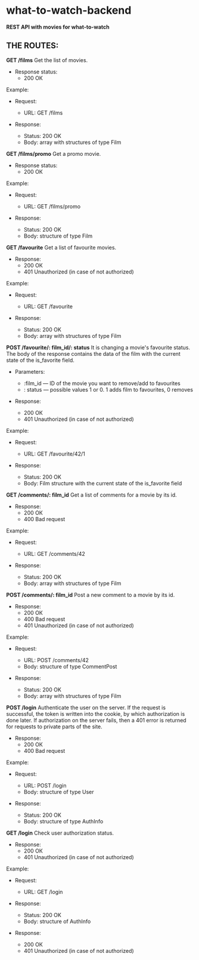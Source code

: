 # what-to-watch-backend
**REST API with movies for what-to-watch**

## THE ROUTES:

**GET /films**
Get the list of movies.

- Response status:
  - 200 ОК

Example:
- Request:
  - URL: GET /films

- Response:
  - Status: 200 OK
  - Body: array with structures of type Film

**GET /films/promo**
Get a promo movie.

- Response status:
  - 200 ОК

Example:
- Request:
  - URL: GET /films/promo

- Response:
  - Status: 200 OK
  - Body: structure of type Film

**GET /favourite**
Get a list of favourite movies.

- Response:
  - 200 ОК
  - 401 Unauthorized (in case of not authorized)

Example:
- Request:
  - URL: GET /favourite
  
- Response:
  - Status: 200 OK
  - Body: array with structures of type Film

**POST /favourite/: film\_id/: status**
It is changing a movie&#39;s favourite status. The body of the response contains the data of the film with the current state of the is\_favorite field.

- Parameters:
  - :film\_id — ID of the movie you want to remove/add to favourites
  - : status — possible values 1 or 0. 1 adds film to favourites, 0 removes
  
- Response:
  - 200 ОК
  - 401 Unauthorized (in case of not authorized)

Example:
- Request:
  - URL: GET /favourite/42/1
  
- Response:
  - Status: 200 OK
  - Body: Film structure with the current state of the is\_favorite field

**GET /comments/: film\_id**
Get a list of comments for a movie by its id.

- Response:
  - 200 ОК
  - 400 Bad request

Example:
- Request:
  - URL: GET /comments/42

- Response:
  - Status: 200 OK
  - Body: array with structures of type Film

**POST /comments/: film\_id**
Post a new comment to a movie by its id.

- Response:
  - 200 ОК
  - 400 Bad request
  - 401 Unauthorized (in case of not authorized)

Example:
- Request:
  - URL: POST /comments/42
  - Body: structure of type CommentPost

- Response:
  - Status: 200 OK
  - Body: array with structures of type Film

**POST /login**
Authenticate the user on the server. If the request is successful, the token is written into the cookie, by which authorization is done later. If authorization on the server fails, then a 401 error is returned for requests to private parts of the site.

- Response:
  - 200 ОК
  - 400 Bad request

Example:
- Request:
  - URL: POST /login
  - Body: structure of type User

- Response:
  - Status: 200 OK
  - Body: structure of type AuthInfo

**GET /login**
Check user authorization status.

- Response:
  - 200 ОК
  - 401 Unauthorized (in case of not authorized)

Example:
- Request:
  - URL: GET /login

- Response:
  - Status: 200 OK
  - Body: structure of AuthInfo

- Response:
  - 200 ОК
  - 401 Unauthorized (in case of not authorized)
